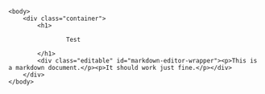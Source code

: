 <!DOCTYPE html>
<html lang="en">
	<head>
		<meta charset="utf-8" />
		<title>HTML Markdown Editor</title>
		<meta name="viewport" content="width=device-width, initial-scale=1.0, maximum-scale=1.0, user-scalable=no" />
		<link href="//fonts.googleapis.com/css?family=Inconsolata:400|Open+Sans:400italic,700italic,700,400|Merriweather:400,400italic,700,700italic" rel="stylesheet" type="text/css" />
		<link href="https://d2jmrzjrqsbebw.cloudfront.net/assets/markdown-editor-2d7c48b02b1f713ec0981c6408dd9961.css" rel="stylesheet" type="text/css" class="cms-no-rewrite" />
	</head>

	<body>
		<div class="container">
			<h1>
				
					Test
				
			</h1>
			<div class="editable" id="markdown-editor-wrapper"><p>This is a markdown document.</p><p>It should work just fine.</p></div>
		</div>
	</body>
</html>
